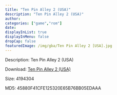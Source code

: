 ```yaml
---
title: "Ten Pin Alley 2 (USA)"
description: "Ten Pin Alley 2 (USA)"
author: 
categories: ["game","rom"]
date: 
displayInList: true
displayInMenu: false
dropCap: false
featuredImage: /img/gba/Ten Pin Alley 2 [USA].jpg
---
```


Description: Ten Pin Alley 2 (USA)

Download: <a style="text-decoration:underline;" href="https://mega.nz/#!3b4i3SCQ!hmyWik-nlXZWYEiAHo6bofkRtFTuln31lh1XgoTopCM" target = "_blank" rel = "nofollow" > Ten Pin Alley 2 (USA)</a>

Size: 4194304

MD5: 45880F41CFE125320E65B76BB05EDAAA

